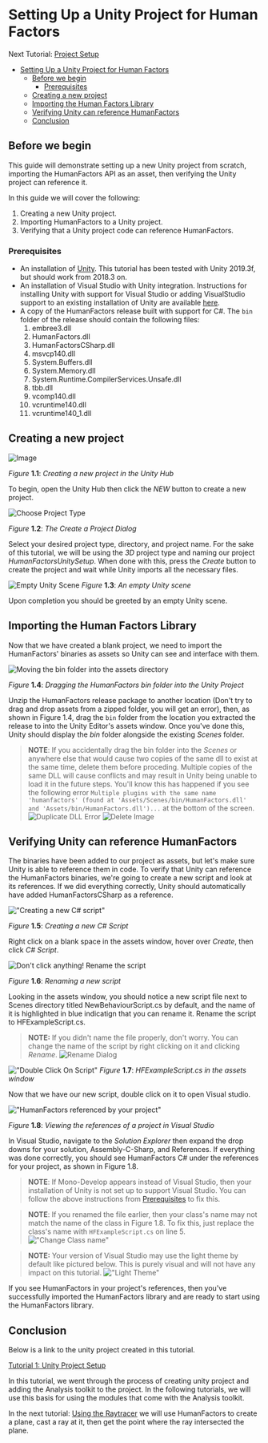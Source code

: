 
# Setting Up a Unity Project for Human Factors

Next Tutorial: [Project Setup](1_unity_project_setup.md)

- [Setting Up a Unity Project for Human Factors](#setting-up-a-unity-project-for-human-factors)
  - [Before we begin](#before-we-begin)
    - [Prerequisites](#prerequisites)
  - [Creating a new project](#creating-a-new-project)
  - [Importing the Human Factors Library](#importing-the-human-factors-library)
  - [Verifying Unity can reference HumanFactors](#verifying-unity-can-reference-humanfactors)
  - [Conclusion](#conclusion)

## Before we begin

 This guide will demonstrate setting up a new Unity project from scratch, importing the HumanFactors API as an asset, then verifying the Unity project can reference it.

 In this guide we will cover the following:

1) Creating a new Unity project.
2) Importing HumanFactors to a Unity project.
3) Verifying that a Unity project code can reference HumanFactors.

### Prerequisites

- An installation of [Unity](https://unity3d.com/get-unity/download). This tutorial has been tested with Unity 2019.3f, but should work from 2018.3 on.
- An installation of Visual Studio with Unity integration. Instructions for installing Unity with support for Visual Studio or adding VisualStudio support to an existing installation of Unity are available [here](https://docs.microsoft.com/en-us/visualstudio/cross-platform/getting-started-with-visual-studio-tools-for-unity?view=vs-2019).
- A copy of the HumanFactors release built with support for C#. The `bin` folder of the release should contain the following files:
  1. embree3.dll
  2. HumanFactors.dll
  3. HumanFactorsCSharp.dll
  4. msvcp140.dll
  5. System.Buffers.dll
  6. System.Memory.dll
  7. System.Runtime.CompilerServices.Unsafe.dll
  8. tbb.dll
  9. vcomp140.dll
  10. vcruntime140.dll
  11. vcruntime140_1.dll

## Creating a new project

![Image](../assets/walkthroughs/unity/1_project_setup/UnityNew.PNG)

*Figure* **1.1**: *Creating a new project in the Unity Hub*

To begin, open the Unity Hub then click the *NEW* button to create a new project.

![Choose Project Type](../assets/walkthroughs/unity/1_project_setup/unity_choose_project_type.PNG)

*Figure* **1.2**: *The Create a Project Dialog*

Select your desired project type, directory, and project name. For the sake of this tutorial, we will be using the *3D* project type and naming our project *HumanFactorsUnitySetup*. When done with this, press the *Create* button to create the project and wait while Unity imports all the necessary files.

![Empty Unity Scene](../assets/walkthroughs/unity/1_project_setup/blank_unity_scene.PNG)
*Figure* **1.3**: *An empty Unity scene*

Upon completion you should be greeted by an empty Unity scene.

## Importing the Human Factors Library

Now that we have created a blank project, we need to import the HumanFactors' binaries as assets so Unity can see and interface with them.

![Moving the bin folder into the assets directory](../assets/walkthroughs/unity/1_project_setup/bin_to_assets.png)

*Figure* **1.4**: *Dragging the HumanFactors bin folder into the Unity Project*

Unzip the HumanFactors release package to another location (Don't try to drag and drop assets from a zipped folder, you will get an error), then, as shown in Figure 1.4, drag the `bin` folder from the location you extracted the release to into the Unity Editor's assets window. Once you've done this, Unity should display the *bin* folder alongside the existing *Scenes* folder.

>**NOTE**: If you accidentally drag the bin folder into the *Scenes* or anywhere else that would cause two copies of the same dll to exist at the same time, delete them before proceding. Multiple copies of the same DLL will cause conflicts and may result in Unity being unable to load it in the future steps. You'll know this has happened if you see the following error `Multiple plugins with the same name 'humanfactors' (found at 'Assets/Scenes/bin/HumanFactors.dll' and 'Assets/bin/HumanFactors.dll')...` at the bottom of the screen.
>![Duplicate DLL Error](../assets/walkthroughs/unity/1_project_setup/duplicate_dll_error.png)
>![Delete Image](../assets/walkthroughs/unity/1_project_setup/delete.png)

## Verifying Unity can reference HumanFactors

The binaries have been added to our project as assets, but let's make sure Unity is able to reference them in code. To verify that Unity can reference the HumanFactors binaries, we're going to create a new script and look at its references. If we did everything correctly, Unity should automatically have added HumanFactorsCSharp as a reference.

!["Creating a new C# script"](../assets/walkthroughs/unity/1_project_setup/create_new_script.png)

*Figure* **1.5**: *Creating a new C# Script*

Right click on a blank space in the assets window, hover over *Create*, then click *C# Script*.

![Don't click anything! Rename the script](../assets/walkthroughs/unity/1_project_setup/../2_raycast_at_plane/rename_script.png)

*Figure*  **1.6**: *Renaming a new script*

Looking in the assets window, you should notice a new script file next to Scenes directory titled NewBehaviourScript.cs by default, and the name of it is highlighted in blue indicatign that you can rename it. Rename the script to HFExampleScript.cs.

>**NOTE:** If you didn't name the file properly, don't worry. You can change the name of the script by right clicking on it and clicking *Rename*.
>![Rename Dialog](../assets/walkthroughs/unity/1_project_setup/../2_raycast_at_plane/rename_dialog.png)

!["Double Click On Script"](../assets/walkthroughs/unity/1_project_setup/double_click_on_script.png)
*Figure* **1.7**: *HFExampleScript.cs in the assets window*

Now that we have our new script, double click on it to open Visual studio.

!["HumanFactors referenced by your project"](../assets/walkthroughs/unity/1_project_setup/visual_studio_human_factors_reference.png)

*Figure* **1.8**: *Viewing the references of a project in Visual Studio*

In Visual Studio, navigate to the *Solution Explorer* then expand the drop downs for your solution, Assembly-C-Sharp, and References. If everything was done correctly, you should see HumanFactors C# under the references for your project, as shown in Figure 1.8.

> **NOTE**: If Mono-Develop appears instead of Visual Studio, then your installation of Unity is not set up to support Visual Studio. You can follow the above instructions from [Prerequisites](#prerequisites) to fix this.

> **NOTE**: If you renamed the file earlier, then your class's name may not match the name of the class in Figure 1.8. To fix this, just replace the class's name with `HFExampleScript.cs` on line 5. 
> !["Change Class name"](../assets/walkthroughs/unity/1_project_setup/../2_raycast_at_plane/change_class_name.png)

>**NOTE:** Your version of Visual Studio may use the light theme by default like pictured below. This is purely visual and will not have any impact on this tutorial.
> !["Light Theme"](../assets/walkthroughs/unity/1_project_setup/light_visual_studio.png)

If you see HumanFactors in your project's references, then you've successfully imported the HumanFactors library and are ready to start using the HumanFactors library.

## Conclusion

Below is a link to the unity project created in this tutorial.

[Tutorial 1: Unity Project Setup](../assets/walkthroughs/unity/1_project_setup/Tutorial%201-%20Unity%20Project.zip)

In this tutorial, we went through the process of creating unity project and adding the Analysis toolkit to the project. In the following tutorials, we will use this basis for using the modules that come with the Analysis toolkit.

In the next tutorial: [Using the Raytracer](2_raycast_at_plane.md) we will use HumanFactors to create a plane, cast a ray at it, then get the point where the ray intersected the plane.
